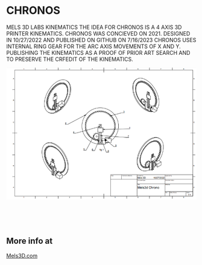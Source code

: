 # CHRONOS
MELS 3D LABS KINEMATICS
THE IDEA FOR CHRONOS IS A 4 AXIS 3D PRINTER KINEMATICS. CHRONOS WAS CONCIEVED ON 2021. DESIGNED IN 10/27/2022 AND PUBLISHED ON GITHUB ON 7/16/2023
CHRONOS USES INTERNAL RING GEAR FOR THE ARC AXIS MOVEMENTS OF X AND Y. 
PUBLISHING THE KINEMATICS AS A PROOF OF PRIOR ART SEARCH AND TO PRESERVE THE CRFEDIT OF THE KINEMATICS.

![Mels 3D LABS CHRONOS](https://github.com/MELS3D/CHRONOS/blob/main/CORE/CHRONOS.jpg)


<br>
<br>
<br>

## More info at
[Mels3D.com](https://www.mels3d.com)
